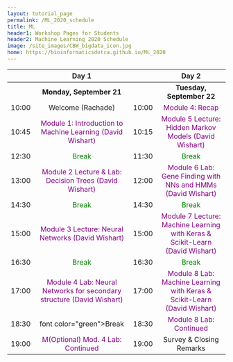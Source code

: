 ```yaml
---
layout: tutorial_page
permalink: /ML_2020_schedule
title: ML
header1: Workshop Pages for Students
header2: Machine Learning 2020 Schedule
image: /site_images/CBW_bigdata_icon.jpg
home: https://bioinformaticsdotca.github.io/ML_2020
---
```


| | **Day 1** | | **Day 2** |  
| :---: | :---: | :---: | :---: |    
| | **Monday, September 21** | | **Tuesday, September 22** |  
|	10:00	|	Welcome (Rachade)	|	10:00	|	<font color="purple">Module 4: Recap</font>	|
|	10:45	|	<font color="purple">Module 1: Introduction to Machine Learning (David Wishart)</font>|	10:15	|	<font color="purple">Module 5 Lecture: Hidden Markov Models (David Wishart)</font>|
|	12:30	|	<font color="green">Break</font>|	11:30	|	<font color="green">Break</font>	|
|	13:00	|	<font color="purple">Module 2 Lecture & Lab: Decision Trees (David Wishart)</font>|	12:00	|	<font color="purple">Module 6 Lab: Gene Finding with NNs and HMMs (David Wishart)</font>|
|	14:30	|	<font color="green">Break</font>|	14:30	|	<font color="green">Break</font>|
|	15:00	|	<font color="purple">Module 3 Lecture: Neural Networks (David Wishart)</font> |	15:00	|	<font color="purple">Module 7 Lecture: Machine Learning with Keras & Scikit-Learn (David Wishart)</font>|
|	16:30	|	<font color="green">Break</font>|	16:30	|	<font color="green">Break</font>	|
|	17:00	|	<font color="purple">Module 4 Lab: Neural Networks for secondary structure (David Wishart)</font>|	17:00	|	<font color="purple">Module 8 Lab: Machine Learning with Keras & Scikit-Learn (David Wishart)</font>|
|	18:30	|	font color="green">Break</font>	|	18:30	|	<font color="purple">Module 8 Lab: Continued</font>|
| 19:00 |	<font color="purple">M(Optional) Mod. 4 Lab: Continued</font>| 19:00 |	Survey & Closing Remarks |  
